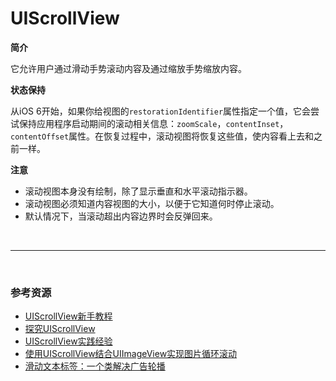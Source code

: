 # UIScrollView

**简介**

它允许用户通过滑动手势滚动内容及通过缩放手势缩放内容。



**状态保持**

从iOS 6开始，如果你给视图的`restorationIdentifier`属性指定一个值，它会尝试保持应用程序启动期间的滚动相关信息：`zoomScale`，`contentInset`，`contentOffset`属性。在恢复过程中，滚动视图将恢复这些值，使内容看上去和之前一样。



**注意**

* 滚动视图本身没有绘制，除了显示垂直和水平滚动指示器。
* 滚动视图必须知道内容视图的大小，以便于它知道何时停止滚动。
* 默认情况下，当滚动超出内容边界时会反弹回来。

<br>

***

<br>

### 参考资源

* [UIScrollView新手教程](http://www.cocoachina.com/ios/20150702/12344.html)
* [探究UIScrollView](http://www.cocoachina.com/ios/20140512/8378.html)
* [UIScrollView实践经验](http://www.cocoachina.com/ios/20141216/10645.html)
* [使用UIScrollView结合UIImageView实现图片循环滚动](http://www.cocoachina.com/ios/20150806/12879.html)
* [滑动文本标签：一个类解决广告轮播](http://www.cocoachina.com/ios/20150813/13001.html)